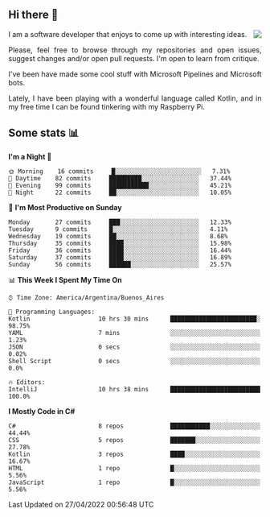 ## Hi there :slightly_smiling_face:

<img src="https://github-readme-stats.vercel.app/api?username=victorgrycuk&show_icons=true&count_private=true&title_color=F7941E&icon_color=F7941E" align="right">

<p align="justify">
I am a software developer that enjoys to come up with interesting ideas.
<p/>

<p align= "justify">
Please, feel free to browse through my repositories and open issues, suggest changes and/or open pull requests. I'm open to learn from critique.
<p/>


<p align= "justify">
I've been have made some cool stuff with Microsoft Pipelines and Microsoft bots.
<p/>

<p align= "justify">
Lately, I have been playing with a wonderful language called Kotlin, and in my free time I can be found tinkering with my Raspberry Pi.
<p/>

## Some stats :bar_chart:
<!--START_SECTION:waka-->
**I'm a Night 🦉** 

```text
🌞 Morning    16 commits     █░░░░░░░░░░░░░░░░░░░░░░░░   7.31% 
🌆 Daytime    82 commits     █████████░░░░░░░░░░░░░░░░   37.44% 
🌃 Evening    99 commits     ███████████░░░░░░░░░░░░░░   45.21% 
🌙 Night      22 commits     ██░░░░░░░░░░░░░░░░░░░░░░░   10.05%

```
📅 **I'm Most Productive on Sunday** 

```text
Monday       27 commits     ███░░░░░░░░░░░░░░░░░░░░░░   12.33% 
Tuesday      9 commits      █░░░░░░░░░░░░░░░░░░░░░░░░   4.11% 
Wednesday    19 commits     ██░░░░░░░░░░░░░░░░░░░░░░░   8.68% 
Thursday     35 commits     ████░░░░░░░░░░░░░░░░░░░░░   15.98% 
Friday       36 commits     ████░░░░░░░░░░░░░░░░░░░░░   16.44% 
Saturday     37 commits     ████░░░░░░░░░░░░░░░░░░░░░   16.89% 
Sunday       56 commits     ██████░░░░░░░░░░░░░░░░░░░   25.57%

```


📊 **This Week I Spent My Time On** 

```text
⌚︎ Time Zone: America/Argentina/Buenos_Aires

💬 Programming Languages: 
Kotlin                   10 hrs 30 mins      ████████████████████████░   98.75% 
YAML                     7 mins              ░░░░░░░░░░░░░░░░░░░░░░░░░   1.23% 
JSON                     0 secs              ░░░░░░░░░░░░░░░░░░░░░░░░░   0.02% 
Shell Script             0 secs              ░░░░░░░░░░░░░░░░░░░░░░░░░   0.0%

🔥 Editors: 
IntelliJ                 10 hrs 38 mins      █████████████████████████   100.0%

```

**I Mostly Code in C#** 

```text
C#                       8 repos             ███████████░░░░░░░░░░░░░░   44.44% 
CSS                      5 repos             ███████░░░░░░░░░░░░░░░░░░   27.78% 
Kotlin                   3 repos             ████░░░░░░░░░░░░░░░░░░░░░   16.67% 
HTML                     1 repo              █░░░░░░░░░░░░░░░░░░░░░░░░   5.56% 
JavaScript               1 repo              █░░░░░░░░░░░░░░░░░░░░░░░░   5.56%

```



 Last Updated on 27/04/2022 00:56:48 UTC
<!--END_SECTION:waka-->

